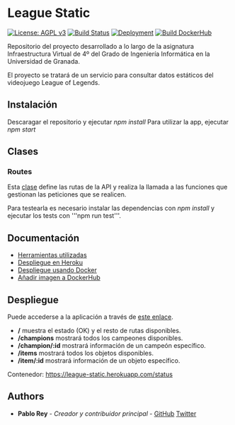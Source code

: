 # League Static

[![License: AGPL v3](https://img.shields.io/badge/License-AGPL%20v3-blue.svg)](https://www.gnu.org/licenses/agpl-3.0)
[![Build Status](https://travis-ci.org/PFeynman/proyecto-iv.svg?branch=master)](https://travis-ci.org/PFeynman/proyecto-iv)
[![Deployment](https://www.herokucdn.com/deploy/button.svg)](https://league-static.herokuapp.com/status)
[![Build DockerHub](https://img.shields.io/badge/build-DockerHub-blue.svg?logo=docker)](https://hub.docker.com/r/pfeynman/proyecto-iv/)

Repositorio del proyecto desarrollado a lo largo de la asignatura Infraestructura Virtual de 4º del Grado de Ingeniería Informática en la Universidad de Granada.

El proyecto se tratará de un servicio para consultar datos estáticos del videojuego League of Legends.

## Instalación

Descaragar el repositorio y ejecutar _npm install_ 
Para utilizar la app, ejecutar _npm start_

## Clases

### Routes

Esta [clase](https://github.com/PFeynman/proyecto-iv/blob/master/src/routes/routeProvider.ts) define las rutas de la API y realiza la llamada a las funciones que gestionan las peticiones que se realicen.

Para testearla es necesario instalar las dependencias con _npm install_ y ejecutar los tests con '''npm run test'''.

## Documentación
* [Herramientas utilizadas](https://github.com/PFeynman/proyecto-iv/blob/master/doc/herramientas.md)
* [Despliegue en Heroku](https://github.com/PFeynman/proyecto-iv/blob/master/doc/despliegue.md)
* [Despliegue usando Docker](https://github.com/PFeynman/proyecto-iv/blob/master/doc/docker.md)
* [Añadir imagen a DockerHub](https://github.com/PFeynman/proyecto-iv/blob/master/doc/dockerhub.md)

## Despliegue
Puede accederse a la aplicación a través de [este enlace](https://league-static.herokuapp.com/).
* **/** muestra el estado (OK) y el resto de rutas disponibles.
* **/champions** mostrará todos los campeones disponibles.
* **/champion/:id** mostrará información de un campeón específico.
* **/items** mostrará todos los objetos disponibles.
* **/item/:id** mostrará información de un objeto específico.

Contenedor: https://league-static.herokuapp.com/status

## Authors

* __Pablo Rey__ - _Creador y contribuidor principal_ - [GitHub](https://github.com/PFeynman) [Twitter](https://twitter.com/PabloRPedrosa)
